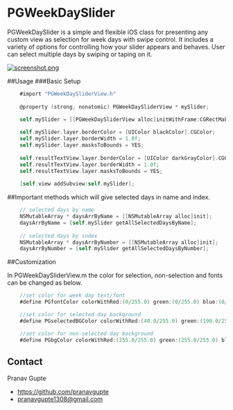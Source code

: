 # PGWeekDaySlider

PGWeekDaySlider is a simple and flexible iOS class for presenting any custom view as selection for week days with swipe control.
It includes a variety of options for controlling how your slider appears and behaves. 
User can select multiple days by swiping or taping on it.


[![screenshot.png](https://s14.postimg.org/ygfghe869/screenshot.png)](https://postimg.org/image/h3562jcv1/)


##Usage
###Basic Setup

```objective-c
    #import "PGWeekDaySliderView.h"
    
    @property (strong, nonatomic) PGWeekDaySliderView * mySlider;

    self.mySlider = [[PGWeekDaySliderView alloc]initWithFrame:CGRectMake(20, 215, 280, 40)];
    
    self.mySlider.layer.borderColor = [UIColor blackColor].CGColor;
    self.mySlider.layer.borderWidth = 1.0f;
    self.mySlider.layer.masksToBounds = YES;
    
    self.resultTextView.layer.borderColor = [UIColor darkGrayColor].CGColor;
    self.resultTextView.layer.borderWidth = 1.0f;
    self.resultTextView.layer.masksToBounds = YES;
    
    [self.view addSubview:self.mySlider];
```
    
##Important methods which will give selected days in name and index.

```objective-c    
    // selected days by name
    NSMutableArray * daysArrByName = [[NSMutableArray alloc]init];
    daysArrByName = [self.mySlider getAllSelectedDaysByName];
    
    // selected days by index
    NSMutableArray * daysArrByNumber = [[NSMutableArray alloc]init];
    daysArrByNumber = [self.mySlider getAllSelectedDaysByNumber];
```
##Customization

In PGWeekDaySliderView.m the color for selection, non-selection and fonts can be changed as below.

```objective-c
    //set color for week day text/font
    #define PGfontColor colorWithRed:(0/255.0) green:(0/255.0) blue:(0/255.0) alpha:1.0

    //set color for selected day background
    #define PGselectedBGColor colorWithRed:(40.0/255.0) green:(190.0/255.0) blue:(230.0/255.0) alpha:1.0

    //set color for non-selected day background
    #define PGbgColor colorWithRed:(255.0/255.0) green:(255.0/255.0) blue:(255.0/255.0) alpha:1.0
```

## Contact

Pranav Gupte
* https://github.com/pranavgupte
* pranavgupte1308@gmail.com
